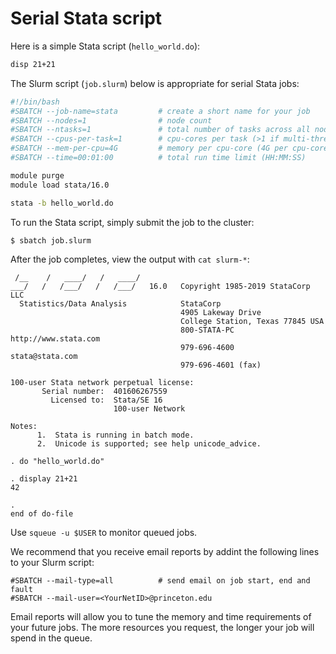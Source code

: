 # Serial Stata script

Here is a simple Stata script (`hello_world.do`):

```stata
disp 21+21
```

The Slurm script (`job.slurm`) below is appropriate for serial Stata jobs:

```bash
#!/bin/bash
#SBATCH --job-name=stata         # create a short name for your job
#SBATCH --nodes=1                # node count
#SBATCH --ntasks=1               # total number of tasks across all nodes
#SBATCH --cpus-per-task=1        # cpu-cores per task (>1 if multi-threaded tasks)
#SBATCH --mem-per-cpu=4G         # memory per cpu-core (4G per cpu-core is default)
#SBATCH --time=00:01:00          # total run time limit (HH:MM:SS)

module purge
module load stata/16.0

stata -b hello_world.do
```

To run the Stata script, simply submit the job to the cluster:

```
$ sbatch job.slurm
```

After the job completes, view the output with `cat slurm-*`:

```
 /__    /   ____/   /   ____/
___/   /   /___/   /   /___/   16.0   Copyright 1985-2019 StataCorp LLC
  Statistics/Data Analysis            StataCorp
                                      4905 Lakeway Drive
                                      College Station, Texas 77845 USA
                                      800-STATA-PC        http://www.stata.com
                                      979-696-4600        stata@stata.com
                                      979-696-4601 (fax)

100-user Stata network perpetual license:
       Serial number:  401606267559
         Licensed to:  Stata/SE 16
                       100-user Network

Notes:
      1.  Stata is running in batch mode.
      2.  Unicode is supported; see help unicode_advice.

. do "hello_world.do" 

. display 21+21
42

. 
end of do-file
```

Use `squeue -u $USER` to monitor queued jobs.

We recommend that you receive email reports by addint the following lines to your Slurm script:

```
#SBATCH --mail-type=all          # send email on job start, end and fault
#SBATCH --mail-user=<YourNetID>@princeton.edu
```

Email reports will allow you to tune the memory and time requirements of your future jobs. The more resources you request, the longer your job will spend in the queue.
